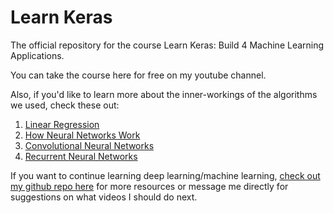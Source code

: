# Learn Keras
The official repository for the course Learn Keras: Build 4 Machine Learning Applications.

You can take the course here for free on my youtube channel.

Also, if you'd like to learn more about the inner-workings of the algorithms we used, check these out:
1. [Linear Regression](https://www.youtube.com/watch?v=yMgFHbjbAW8)
2. [How Neural Networks Work](https://www.youtube.com/playlist?list=PLZHQObOWTQDNU6R1_67000Dx_ZCJB-3pi)
3. [Convolutional Neural Networks](https://www.youtube.com/watch?v=YRhxdVk_sIs)
4. [Recurrent Neural Networks](https://www.youtube.com/watch?v=6niqTuYFZLQ&t)

If you want to continue learning deep learning/machine learning, [check out my github repo here](https://github.com/KhanradCoder/howtolearnml) for more resources or message me directly for suggestions on what videos I should do next.
